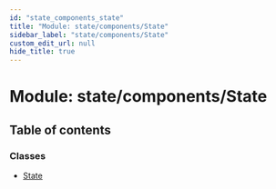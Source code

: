 ```yaml
---
id: "state_components_state"
title: "Module: state/components/State"
sidebar_label: "state/components/State"
custom_edit_url: null
hide_title: true
---
```


# Module: state/components/State

## Table of contents

### Classes

- [State](../classes/state_components_state.state.md)
